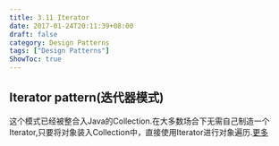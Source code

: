 ```yaml
---
title: 3.11 Iterator
date: 2017-01-24T20:11:39+08:00
draft: false
category: Design Patterns
tags: ["Design Patterns"]
ShowToc: true
---
```


## Iterator pattern(迭代器模式)

这个模式已经被整合入Java的Collection.在大多数场合下无需自己制造一个Iterator,只要将对象装入Collection中，直接使用Iterator进行对象遍历.[更多](http://www.jdon.com/tags/722)